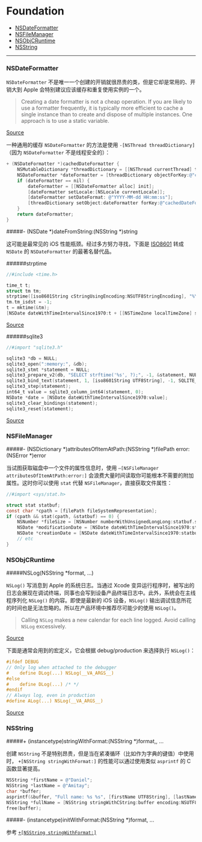 # Foundation

- [NSDateFormatter](#nsdateformatter)
- [NSFileManager](#nsfilemanager)
- [NSObjCRuntime](#nsobjcruntime)
- [NSString](#nsstring)

---

### NSDateFormatter

`NSDateFormatter` 不是唯一一个创建的开销就很昂贵的类，但是它却是常用的、开销大到 Apple 会特别建议应该缓存和重复使用实例的一个。

> Creating a date formatter is not a cheap operation. If you are likely to use a formatter frequently, it is typically more efficient to cache a single instance than to create and dispose of multiple instances. One approach is to use a static variable.

[Source](https://developer.apple.com/library/ios/documentation/cocoa/Conceptual/DataFormatting/Articles/dfDateFormatting10_4.html)

一种通用的缓存 `NSDateFormatter` 的方法是使用 `-[NSThread threadDictionary]`（因为 `NSDateFormatter` 不是线程安全的）：

```objective-c
+ (NSDateFormatter *)cachedDateFormatter {
	NSMutableDictionary *threadDictionary = [[NSThread currentThread] threadDictionary];
	NSDateFormatter *dateFormatter = [threadDictionary objectForKey:@"cachedDateFormatter"];
    if (dateFormatter == nil) {
        dateFormatter = [[NSDateFormatter alloc] init];
        [dateFormatter setLocale:[NSLocale currentLocale]];
        [dateFormatter setDateFormat: @"YYYY-MM-dd HH:mm:ss"];
        [threadDictionary setObject:dateFormatter forKey:@"cachedDateFormatter"];
    }
    return dateFormatter;
}
```

#####- (NSDate *)dateFromString:(NSString *)string

这可能是最常见的 iOS 性能瓶颈。经过多方努力寻找，下面是 [ISO8601](http://en.wikipedia.org/wiki/ISO_8601) 转成 `NSDate` 的 `NSDateFormatter` 的最著名替代品。

######strptime 

```objective-c
//#include <time.h>

time_t t;
struct tm tm;
strptime([iso8601String cStringUsingEncoding:NSUTF8StringEncoding], "%Y-%m-%dT%H:%M:%S%z", &tm);
tm.tm_isdst = -1;
t = mktime(&tm);
[NSDate dateWithTimeIntervalSince1970:t + [[NSTimeZone localTimeZone] secondsFromGMT]];
```

[Source](http://sam.roon.io/how-to-drastically-improve-your-app-with-an-afternoon-and-instruments)

######sqlite3

```objective-c
//#import "sqlite3.h"

sqlite3 *db = NULL;
sqlite3_open(":memory:", &db);
sqlite3_stmt *statement = NULL;
sqlite3_prepare_v2(db, "SELECT strftime('%s', ?);", -1, &statement, NULL);
sqlite3_bind_text(statement, 1, [iso8601String UTF8String], -1, SQLITE_STATIC);
sqlite3_step(statement);
int64_t value = sqlite3_column_int64(statement, 0);
NSDate *date = [NSDate dateWithTimeIntervalSince1970:value];
sqlite3_clear_bindings(statement);
sqlite3_reset(statement);
```

[Source](http://vombat.tumblr.com/post/60530544401/date-parsing-performance-on-ios-nsdateformatter-vs)


### NSFileManager

#####- (NSDictionary *)attributesOfItemAtPath:(NSString *)filePath error:(NSError *)error

当试图获取磁盘中一个文件的属性信息时，使用 `–[NSFileManager attributesOfItemAtPath:error:]` 会浪费大量时间读取你可能根本不需要的附加属性。这时你可以使用 `stat` 代替 `NSFileManager`，直接获取文件属性：

```objective-c
//#import <sys/stat.h>

struct stat statbuf;
const char *cpath = [filePath fileSystemRepresentation];
if (cpath && stat(cpath, &statbuf) == 0) {
    NSNumber *fileSize = [NSNumber numberWithUnsignedLongLong:statbuf.st_size];
    NSDate *modificationDate = [NSDate dateWithTimeIntervalSince1970:statbuf.st_mtime];
    NSDate *creationDate = [NSDate dateWithTimeIntervalSince1970:statbuf.st_ctime];
    // etc
}
```

### NSObjCRuntime

#####NSLog(NSString *format, ...)

`NSLog()` 写消息到 Apple 的系统日志。当通过 Xcode 变异运行程序时，被写出的日志会展现在调试终端，同事也会写到设备产品终端日志中。此外，系统会在主线程序列化 `NSLog()` 的内容。即使是最新的 iOS 设备，`NSLog()` 输出调试信息所花的时间也是无法忽略的。所以在产品环境中推荐尽可能少的使用 `NSLog()`。

> Calling `NSLog` makes a new calendar for each line logged. Avoid calling `NSLog` excessively.

[Source](https://developer.apple.com/videos/wwdc/2012/?id=235)

下面是通常会用到的宏定义，它会根据 debug/production 来选择执行 `NSLog()`：

```objective-c
#ifdef DEBUG
// Only log when attached to the debugger
#    define DLog(...) NSLog(__VA_ARGS__)
#else
#    define DLog(...) /* */
#endif
// Always log, even in production
#define ALog(...) NSLog(__VA_ARGS__)
```

[Source](http://iphoneincubator.com/blog/debugging/the-evolution-of-a-replacement-for-nslog)

### NSString

#####+ (instancetype)stringWithFormat:(NSString *)format,, ...

创建 `NSString` 不是特别昂贵，但是当在紧凑循环（比如作为字典的键值）中使用时， `+[NSString stringWithFormat:]` 的性能可以通过使用类似 `asprintf` 的 C 函数显著提高。

```objective-c
NSString *firstName = @"Daniel";
NSString *lastName = @"Amitay";
char *buffer;
asprintf(&buffer, "Full name: %s %s", [firstName UTF8String], [lastName UTF8String]);
NSString *fullName = [NSString stringWithCString:buffer encoding:NSUTF8StringEncoding];
free(buffer);
```

#####- (instancetype)initWithFormat:(NSString *)format, ...

参考 [`+[NSString stringWithFormat:]`](#-instancetypestringwithformatnsstring-format-)
